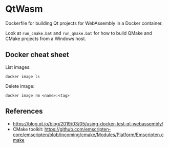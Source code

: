 # QtWasm
Dockerfile for building Qt projects for WebAssembly in a Docker container.

Look at `run_cmake.bat` and `run_qmake.bat` for how to build QMake and CMake projects from a Windows host.

## Docker cheat sheet
List images:
```
docker image ls
```
Delete image:
```
docker image rm <name>:<tag>
```

## References
* https://blog.qt.io/blog/2019/03/05/using-docker-test-qt-webassembly/
* CMake toolkit: https://github.com/emscripten-core/emscripten/blob/incoming/cmake/Modules/Platform/Emscripten.cmake
